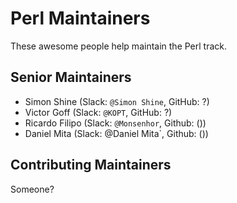 # Perl Maintainers

These awesome people help maintain the Perl track.

## Senior Maintainers

- Simon Shine (Slack: `@Simon Shine`, GitHub: ?)
- Victor Goff  (Slack: `@KOPT`, GitHub: ?)
- Ricardo Filipo (Slack: `@Monsenhor`, Github: ())
- Daniel Mita (Slack: @Daniel Mita`, Github: ())

## Contributing Maintainers

Someone?
